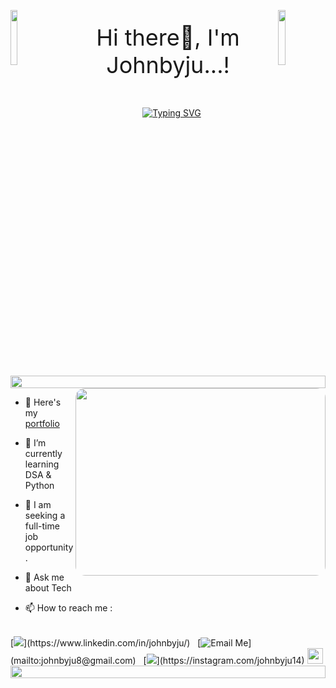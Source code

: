 <img align="left" src="https://user-images.githubusercontent.com/65187002/144930161-2f783401-8d27-4fdf-a2f7-cc0ba32f1f1f.gif" width="15%" style="display:inline;"><img align="right" src="https://user-images.githubusercontent.com/65187002/144930161-2f783401-8d27-4fdf-a2f7-cc0ba32f1f1f.gif" width="15%" style="display:inline;">
<p style="font-size: 36px; text-align: center;">Hi there👋, I'm Johnbyju...!</p>
<div style="text-align: center; padding-top: 10px;">
  <a href="https://git.io/typing-svg">
    <img src="https://readme-typing-svg.demolab.com?font=Fira+Code&weight=600&size=34&duration=2999&pause=1000&color=D0FFC1&random=false&width=435&lines=Full+Stack+Developer;Front+End+Developer;Back+End+Developer" alt="Typing SVG" style="padding-left: 12px;" />
  </a>
</div>
<img src="https://i.imgur.com/dBaSKWF.gif" height="20" width="100%">
<img align="right" width="400" height="300" src="https://i.giphy.com/media/v1.Y2lkPTc5MGI3NjExMGw2bndmN29hZHZucHhhYW9hOXhldmZhZ3RzNTVma2R2azczMW5zdSZlcD12MV9pbnRlcm5hbF9naWZfYnlfaWQmY3Q9Zw/f3iwJFOVOwuy7K6FFw/giphy.gif" style="border-radius:15px;"/>

- 🔭 Here's my [portfolio](https://johnbyju.github.io/)                                                 
- 🌱 I’m currently learning DSA & Python 


- 👯 I am seeking a full-time job opportunity.

- 💬 Ask me about Tech
- 📫 How to reach me :
<br/>
[<img src="https://img.shields.io/badge/LinkedIn-0077B5?style=for-the-badge&logo=linkedin&logoColor=white" />](https://www.linkedin.com/in/johnbyju/) &nbsp; 
 [<img src="https://img.shields.io/badge/Gmail-D14836?style=for-the-badge&logo=gmail&logoColor=white" alt="Email Me" />](mailto:johnbyju8@gmail.com) &nbsp; 
[<img src="https://img.shields.io/badge/Instagram-E4405F?style=for-the-badge&logo=instagram&logoColor=white" />](https://instagram.com/johnbyju14) 
 <img src="https://camo.githubusercontent.com/b25e5594ef0cd200f0ca9c5d8a8f284d9381cf2086b008d47da306c2060e1b72/68747470733a2f2f666f7274686562616467652e636f6d2f696d616765732f6261646765732f6275696c742d776974682d6c6f76652e737667" height="25px"/>
    <img src="https://i.imgur.com/dBaSKWF.gif" height="20" width="100%">

